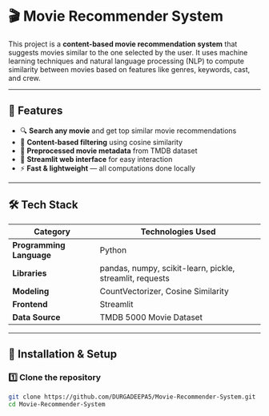# 🎬 Movie Recommender System

This project is a **content-based movie recommendation system** that suggests movies similar to the one selected by the user. It uses machine learning techniques and natural language processing (NLP) to compute similarity between movies based on features like genres, keywords, cast, and crew.

---

## 🚀 Features

- 🔍 **Search any movie** and get top similar movie recommendations  
- 🧠 **Content-based filtering** using cosine similarity  
- 🧩 **Preprocessed movie metadata** from TMDB dataset  
- 🎨 **Streamlit web interface** for easy interaction  
- ⚡ **Fast & lightweight** — all computations done locally

---

## 🛠️ Tech Stack

| Category | Technologies Used |
|-----------|------------------|
| **Programming Language** | Python |
| **Libraries** | pandas, numpy, scikit-learn, pickle, streamlit, requests |
| **Modeling** | CountVectorizer, Cosine Similarity |
| **Frontend** | Streamlit |
| **Data Source** | TMDB 5000 Movie Dataset |

---

## 🧰 Installation & Setup

### 1️⃣ Clone the repository
```bash
git clone https://github.com/DURGADEEPA5/Movie-Recommender-System.git
cd Movie-Recommender-System
